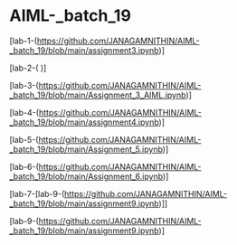 # AIML-_batch_19
[lab-1-(https://github.com/JANAGAMNITHIN/AIML-_batch_19/blob/main/assignment3.ipynb)]

[lab-2-(       )]

[lab-3-(https://github.com/JANAGAMNITHIN/AIML-_batch_19/blob/main/Assignment_3_AIML.ipynb)]

[lab-4-(https://github.com/JANAGAMNITHIN/AIML-_batch_19/blob/main/assignment4.ipynb)]

[lab-5-(https://github.com/JANAGAMNITHIN/AIML-_batch_19/blob/main/Assignment_5.ipynb)]

[lab-6-(https://github.com/JANAGAMNITHIN/AIML-_batch_19/blob/main/Assignment_6.ipynb)]

[lab-7-[lab-9-(https://github.com/JANAGAMNITHIN/AIML-_batch_19/blob/main/assignment9.ipynb)]]

[lab-9-(https://github.com/JANAGAMNITHIN/AIML-_batch_19/blob/main/assignment9.ipynb)]
